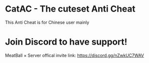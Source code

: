 # CatAC - The cuteset Anti Cheat
This Anti Cheat is for Chinese user mainly

# Join Discord to have support!
MeatBall × Server offical invite link:
https://discord.gg/nZwkUC7WAV
